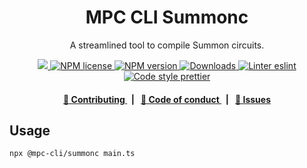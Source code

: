 <p align="center">
    <h1 align="center">
        MPC CLI Summonc
    </h1>
    <p align="center">A streamlined tool to compile Summon circuits.</p>
</p>

<p align="center">
    <a href="https://github.com/cedoor/mpc-cli" target="_blank">
        <img src="https://img.shields.io/badge/project-MPC_CLI-blue.svg?style=flat-square">
    </a>
    <a href="https://github.com/cedoor/mpc-cli/blob/main/LICENSE">
        <img alt="NPM license" src="https://img.shields.io/npm/l/@mpc-cli/summonc?style=flat-square">
    </a>
    <a href="https://www.npmjs.com/package/@mpc-cli/summonc">
        <img alt="NPM version" src="https://img.shields.io/npm/v/@mpc-cli/summonc?style=flat-square" />
    </a>
    <a href="https://npmjs.org/package/@mpc-cli/summonc">
        <img alt="Downloads" src="https://img.shields.io/npm/dm/@mpc-cli/summonc.svg?style=flat-square" />
    </a>
    <a href="https://eslint.org/">
        <img alt="Linter eslint" src="https://img.shields.io/badge/linter-eslint-8080f2?style=flat-square&logo=eslint" />
    </a>
    <a href="https://prettier.io/">
        <img alt="Code style prettier" src="https://img.shields.io/badge/code%20style-prettier-f8bc45?style=flat-square&logo=prettier" />
    </a>
</p>

<div align="center">
    <h4>
        <a href="https://github.com/cedoor/mpc-cli/blob/main/CONTRIBUTING.md">
            👥 Contributing
        </a>
        <span>&nbsp;&nbsp;|&nbsp;&nbsp;</span>
        <a href="https://github.com/cedoor/mpc-cli/blob/main/CODE_OF_CONDUCT.md">
            🤝 Code of conduct
        </a>
        <span>&nbsp;&nbsp;|&nbsp;&nbsp;</span>
        <a href="https://github.com/cedoor/mpc-cli/contribute">
            🔎 Issues
        </a>
    </h4>
</div>

## Usage

```bash
npx @mpc-cli/summonc main.ts
```
